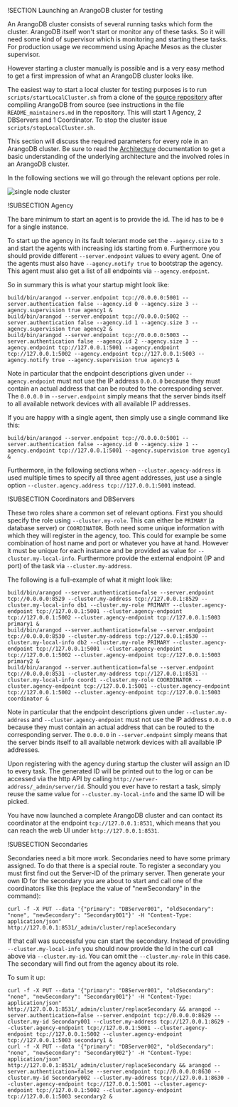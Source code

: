 !SECTION Launching an ArangoDB cluster for testing

An ArangoDB cluster consists of several running tasks which form the cluster. ArangoDB itself won't start or monitor any of these tasks. So it will need some kind of supervisor which is monitoring and starting these tasks. For production usage we recommend using Apache Mesos as the cluster supervisor.

However starting a cluster manually is possible and is a very easy method to get a first impression of what an ArangoDB cluster looks like.

The easiest way to start a local cluster for testing purposes is to run `scripts/startLocalCluster.sh` from a clone of the [source repository](https://github.com/ArangoDB/ArangoDB) after compiling ArangoDB from source (see instructions in the file `README_maintainers.md` in the repository. This will start 1 Agency, 2 DBServers and 1 Coordinator. To stop the cluster issue `scripts/stopLocalCluster.sh`.

This section will discuss the required parameters for every role in an ArangoDB cluster. Be sure to read the [Architecture](../Scalability/Architecture.md) documentation to get a basic understanding of the underlying architecture and the involved roles in an ArangoDB cluster.

In the following sections we will go through the relevant options per role.

![single node cluster](simple_cluster.png)

!SUBSECTION Agency

The bare minimum to start an agent is to provide the id. The id has to be `0` for a single instance.

To start up the agency in its fault tolerant mode set the `--agency.size` to `3` and start the agents with increasing ids starting from `0`. Furthermore you should provide different `--server.endpoint` values to every agent. One of the agents must also have `--agency.notify true` to bootstrap the agency. This agent must also get a list of all endpoints via `--agency.endpoint`.

So in summary this is what your startup might look like:

```
build/bin/arangod --server.endpoint tcp://0.0.0.0:5001 --server.authentication false --agency.id 0 --agency.size 3 --agency.supervision true agency1 &
build/bin/arangod --server.endpoint tcp://0.0.0.0:5002 --server.authentication false --agency.id 1 --agency.size 3 --agency.supervision true agency2 &
build/bin/arangod --server.endpoint tcp://0.0.0.0:5003 --server.authentication false --agency.id 2 --agency.size 3 --agency.endpoint tcp://127.0.0.1:5001 --agency.endpoint tcp://127.0.0.1:5002 --agency.endpoint tcp://127.0.0.1:5003 --agency.notify true --agency.supervision true agency3 &
```

Note in particular that the endpoint descriptions given under `--agency.endpoint` must not use the IP address `0.0.0.0` because they must contain an actual address that can be routed to the corresponding server. The `0.0.0.0` in `--server.endpoint` simply means that the server binds itself to all available network devices with all available IP addresses.

If you are happy with a single agent, then simply use a single command like this:
```
build/bin/arangod --server.endpoint tcp://0.0.0.0:5001 --server.authentication false --agency.id 0 --agency.size 1 --agency.endpoint tcp://127.0.0.1:5001 --agency.supervision true agency1 &
```

Furthermore, in the following sections when `--cluster.agency-address` is used multiple times to specify all three agent addresses, just use a single option ```--cluster.agency.address tcp://127.0.0.1:5001``` instead.


!SUBSECTION Coordinators and DBServers

These two roles share a common set of relevant options. First you should specify the role using `--cluster.my-role`. This can either be `PRIMARY` (a database server) or `COORDINATOR`. Both need some unique information with which they will register in the agency, too. This could for example be some combination of host name and port or whatever you have at hand. However it must be unique for each instance and be provided as value for `--cluster.my-local-info`. Furthermore provide the external endpoint (IP and port) of the task via `--cluster.my-address`.

The following is a full-example of what it might look like:

```
build/bin/arangod --server.authentication=false --server.endpoint tcp://0.0.0.0:8529 --cluster.my-address tcp://127.0.0.1:8529 --cluster.my-local-info db1 --cluster.my-role PRIMARY --cluster.agency-endpoint tcp://127.0.0.1:5001 --cluster.agency-endpoint tcp://127.0.0.1:5002 --cluster.agency-endpoint tcp://127.0.0.1:5003 primary1 &
build/bin/arangod --server.authentication=false --server.endpoint tcp://0.0.0.0:8530 --cluster.my-address tcp://127.0.0.1:8530 --cluster.my-local-info db2 --cluster.my-role PRIMARY --cluster.agency-endpoint tcp://127.0.0.1:5001 --cluster.agency-endpoint tcp://127.0.0.1:5002 --cluster.agency-endpoint tcp://127.0.0.1:5003 primary2 &
build/bin/arangod --server.authentication=false --server.endpoint tcp://0.0.0.0:8531 --cluster.my-address tcp://127.0.0.1:8531 --cluster.my-local-info coord1 --cluster.my-role COORDINATOR --cluster.agency-endpoint tcp://127.0.0.1:5001 --cluster.agency-endpoint tcp://127.0.0.1:5002 --cluster.agency-endpoint tcp://127.0.0.1:5003 coordinator &
```

Note in particular that the endpoint descriptions given under `--cluster.my-address` and `--cluster.agency-endpoint` must not use the IP address `0.0.0.0` because they must contain an actual address that can be routed to the corresponding server. The `0.0.0.0` in `--server.endpoint` simply means that the server binds itself to all available network devices with all available IP addresses.

Upon registering with the agency during startup the cluster will assign an ID to every task. The generated ID will be printed out to the log or can be accessed via the http API by calling `http://server-address/_admin/server/id`.
Should you ever have to restart a task, simply reuse the same value for `--cluster.my-local-info` and the same ID will be picked.

You have now launched a complete ArangoDB cluster and can contact its coordinator at the endpoint `tcp://127.0.0.1:8531`, which means that you can reach the web UI under `http://127.0.0.1:8531`.


!SUBSECTION Secondaries

Secondaries need a bit more work. Secondaries need to have some primary assigned. To do that there is a special route. To register a secondary you must first find out the Server-ID of the primary server. Then generate your own ID for the secondary you are about to start and call one of the coordinators like this (replace the value of "newSecondary" in the command):

    curl -f -X PUT --data '{"primary": "DBServer001", "oldSecondary": "none", "newSecondary": "Secondary001"}' -H "Content-Type: application/json" http://127.0.0.1:8531/_admin/cluster/replaceSecondary

If that call was successful you can start the secondary. Instead of providing `--cluster.my-local-info` you should now provide the Id in the curl call above via `--cluster.my-id`. You can omit the `--cluster.my-role` in this case. The secondary will find out from the agency about its role.

To sum it up:

    curl -f -X PUT --data '{"primary": "DBServer001", "oldSecondary": "none", "newSecondary": "Secondary001"}' -H "Content-Type: application/json" http://127.0.0.1:8531/_admin/cluster/replaceSecondary && arangod --server.authentication=false --server.endpoint tcp://0.0.0.0:8629 --cluster.my-id Secondary001 --cluster.my-address tcp://127.0.0.1:8629 --cluster.agency-endpoint tcp://127.0.0.1:5001 --cluster.agency-endpoint tcp://127.0.0.1:5002 --cluster.agency-endpoint tcp://127.0.0.1:5003 secondary1 &
    curl -f -X PUT --data '{"primary": "DBServer002", "oldSecondary": "none", "newSecondary": "Secondary002"}' -H "Content-Type: application/json" http://127.0.0.1:8531/_admin/cluster/replaceSecondary && arangod --server.authentication=false --server.endpoint tcp://0.0.0.0:8630 --cluster.my-id Secondary002 --cluster.my-address tcp://127.0.0.1:8630 --cluster.agency-endpoint tcp://127.0.0.1:5001 --cluster.agency-endpoint tcp://127.0.0.1:5002 --cluster.agency-endpoint tcp://127.0.0.1:5003 secondary2 &

